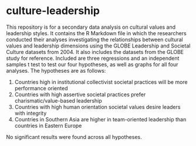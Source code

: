 # culture-leadership
This repository is for a secondary data analysis on cultural values and leadership styles.
It contains the R Markdown file in which the researchers conducted their analyses investigating the relationships between cultural values and leadership dimensions using the GLOBE Leadership and Societal Culture datasets from 2004. It also includes the datasets from the GLOBE study for reference.
Included are three regressions and an independent samples t test to test our four hypotheses, as well as graphs for all four analyses. The hypotheses are as follows:
1. Countries high in institutional collectivist societal practices will be more performance oriented
2. Countries with high assertive societal practices prefer charismatic/value-based leadership
3. Countries with high human orientation societal values desire leaders with integrity
4. Countries in Southern Asia are higher in team-oriented leadership than countries in Eastern Europe
   
No significant results were found across all hypotheses.
